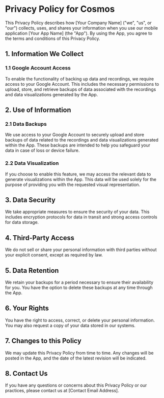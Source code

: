 # Privacy Policy for Cosmos

This Privacy Policy describes how [Your Company Name] ("we", "us", or "our") collects, uses, and shares your information when you use our mobile application [Your App Name] (the "App"). By using the App, you agree to the terms and conditions of this Privacy Policy.

## 1. Information We Collect

### 1.1 Google Account Access
To enable the functionality of backing up data and recordings, we require access to your Google Account. This includes the necessary permissions to upload, store, and retrieve backups of data associated with the recordings and data visualizations generated by the App.

## 2. Use of Information

### 2.1 Data Backups
We use access to your Google Account to securely upload and store backups of data related to the recordings and data visualizations generated within the App. These backups are intended to help you safeguard your data in case of loss or device failure.

### 2.2 Data Visualization
If you choose to enable this feature, we may access the relevant data to generate visualizations within the App. This data will be used solely for the purpose of providing you with the requested visual representation.

## 3. Data Security

We take appropriate measures to ensure the security of your data. This includes encryption protocols for data in transit and strong access controls for data storage.

## 4. Third-Party Access

We do not sell or share your personal information with third parties without your explicit consent, except as required by law.

## 5. Data Retention

We retain your backups for a period necessary to ensure their availability for you. You have the option to delete these backups at any time through the App.

## 6. Your Rights

You have the right to access, correct, or delete your personal information. You may also request a copy of your data stored in our systems.

## 7. Changes to this Policy

We may update this Privacy Policy from time to time. Any changes will be posted in the App, and the date of the latest revision will be indicated.

## 8. Contact Us

If you have any questions or concerns about this Privacy Policy or our practices, please contact us at [Contact Email Address].
